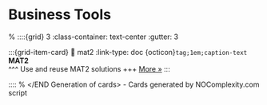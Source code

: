 # Business Tools 
% <Start Generation of cards> 
::::{grid} 3
:class-container: text-center
:gutter: 3 

:::{grid-item-card}
:link: mat2
:link-type: doc
{octicon}`tag;1em;caption-text` **MAT2**        
^^^
Use and reuse MAT2 solutions
+++
[More »](mat2)
:::


::::
% </END Generation of cards> - Cards generated by NOComplexity.com script